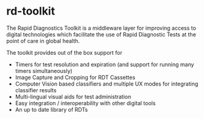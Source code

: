 # rd-toolkit
The Rapid Diagnostics Toolkit is a middleware layer for improving access to digital technologies
which facilitate the use of Rapid Diagnostic Tests at the point of care in global health.

The toolkit provides out of the box support for

* Timers for test resolution and expiration (and support for running many timers simultaneously)
* Image Capture and Cropping for RDT Cassettes
* Computer Vision based classifiers and multiple UX modes for integrating classifier results
* Multi-lingual visual aids for test administration
* Easy integration / interoperability with other digital tools
* An up to date library of RDTs

